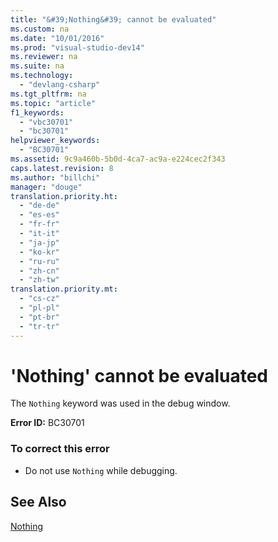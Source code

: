 ```yaml
---
title: "&#39;Nothing&#39; cannot be evaluated"
ms.custom: na
ms.date: "10/01/2016"
ms.prod: "visual-studio-dev14"
ms.reviewer: na
ms.suite: na
ms.technology: 
  - "devlang-csharp"
ms.tgt_pltfrm: na
ms.topic: "article"
f1_keywords: 
  - "vbc30701"
  - "bc30701"
helpviewer_keywords: 
  - "BC30701"
ms.assetid: 9c9a460b-5b0d-4ca7-ac9a-e224cec2f343
caps.latest.revision: 8
ms.author: "billchi"
manager: "douge"
translation.priority.ht: 
  - "de-de"
  - "es-es"
  - "fr-fr"
  - "it-it"
  - "ja-jp"
  - "ko-kr"
  - "ru-ru"
  - "zh-cn"
  - "zh-tw"
translation.priority.mt: 
  - "cs-cz"
  - "pl-pl"
  - "pt-br"
  - "tr-tr"
---
```

# &#39;Nothing&#39; cannot be evaluated
The `Nothing` keyword was used in the debug window.  
  
 **Error ID:** BC30701  
  
### To correct this error  
  
-   Do not use `Nothing` while debugging.  
  
## See Also  
 [Nothing](../Topic/Nothing%20\(Visual%20Basic\).md)